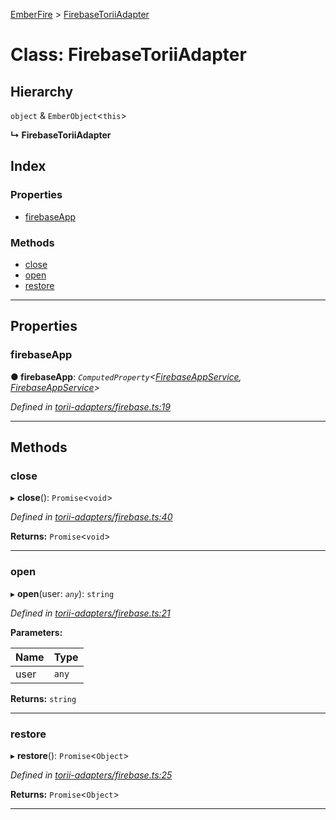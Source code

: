 [EmberFire](../README.md) > [FirebaseToriiAdapter](../classes/firebasetoriiadapter.md)

# Class: FirebaseToriiAdapter

## Hierarchy

 `object` & `EmberObject`<`this`>

**↳ FirebaseToriiAdapter**

## Index

### Properties

* [firebaseApp](firebasetoriiadapter.md#firebaseapp)

### Methods

* [close](firebasetoriiadapter.md#close)
* [open](firebasetoriiadapter.md#open)
* [restore](firebasetoriiadapter.md#restore)

---

## Properties

<a id="firebaseapp"></a>

###  firebaseApp

**● firebaseApp**: *`ComputedProperty`<[FirebaseAppService](firebaseappservice.md), [FirebaseAppService](firebaseappservice.md)>*

*Defined in [torii-adapters/firebase.ts:19](https://github.com/firebase/emberfire/blob/v3/addon/torii-adapters/firebase.ts#L19)*

___

## Methods

<a id="close"></a>

###  close

▸ **close**(): `Promise`<`void`>

*Defined in [torii-adapters/firebase.ts:40](https://github.com/firebase/emberfire/blob/v3/addon/torii-adapters/firebase.ts#L40)*

**Returns:** `Promise`<`void`>

___
<a id="open"></a>

###  open

▸ **open**(user: *`any`*): `string`

*Defined in [torii-adapters/firebase.ts:21](https://github.com/firebase/emberfire/blob/v3/addon/torii-adapters/firebase.ts#L21)*

**Parameters:**

| Name | Type |
| ------ | ------ |
| user | `any` |

**Returns:** `string`

___
<a id="restore"></a>

###  restore

▸ **restore**(): `Promise`<`Object`>

*Defined in [torii-adapters/firebase.ts:25](https://github.com/firebase/emberfire/blob/v3/addon/torii-adapters/firebase.ts#L25)*

**Returns:** `Promise`<`Object`>

___

